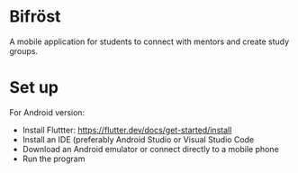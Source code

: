 # Bifröst
A mobile application for students to connect with mentors and create study groups.

# Set up
For Android version:
  - Install Fluttter: https://flutter.dev/docs/get-started/install
  - Install an IDE (preferably Android Studio or Visual Studio Code
  - Download an Android emulator or connect directly to a mobile phone
  - Run the program
